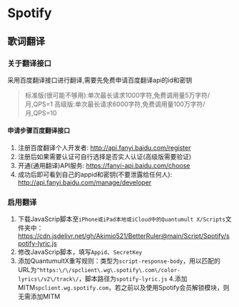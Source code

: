 # Spotify
## 歌词翻译
### 关于翻译接口
采用百度翻译接口进行翻译,需要先免费申请百度翻译api的id和密钥

> 标准版(很可能不够用):单次最长请求1000字符,免费调用量5万字符/月,QPS=1
> 高级版:单次最长请求6000字符,免费调用量100万字符/月,QPS=10

#### 申请步骤百度翻译接口
1. 注册百度翻译个人开发者: http://api.fanyi.baidu.com/register
2. 注册后如果需要认证可自行选择是否实人认证(高级版需要验证)
3. 开通(通用翻译)API服务: https://fanyi-api.baidu.com/choose
4. 成功后即可看到自己的appid和密钥(不要泄露给任何人): http://api.fanyi.baidu.com/manage/developer

### 启用翻译
1. 下载JavaScrip脚本至`iPhone或iPad本地或iCloud中的Quantumult X/Scripts`文件夹中：https://cdn.jsdelivr.net/gh/Akimio521/BetterRuler@main/Script/Spotify/spotify-lyric.js
2. 修改JavaScrip脚本，填写`Appid`、`SecretKey`
3. 添加QuantumultX重写规则：类型为`script-response-body`，用以匹配的URL为`^https:\/\/spclient\.wg\.spotify\.com\/color-lyrics\/v2\/track\/`，脚本路径为`spotify-lyric.js`
4.添加MITM`spclient.wg.spotify.com`，若之前以及使用Spotify会员解锁模块，则无需添加MITM
